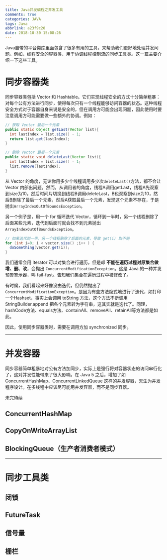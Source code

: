 ```yaml
---
title: Java并发编程之并发工具
comments: true
categories: JAVA
tags: Java
abbrlink: a23f9c20
date: 2018-10-30 15:08:26
---
```


Java自带的平台类库里面包含了很多有用的工具，来帮助我们更好地处理并发问题。例如，线程安全的容器类、用于协调线程控制流的同步工具类。这一篇主要介绍一下这些工具。

<!-- more -->

# 同步容器类

同步容器类包括 Vector 和 Hashtable。它们实现线程安全的方式十分简单粗暴：对每个公有方法进行同步，使得每次只有一个线程能够访问容器的状态。这种线程安全方式对于容器自身来说是安全的，但在调用方可能会出现问题，因此使用时要注意调用方可能需要做一些额外的协调。例如：

```java
// 获取 Vector 最后一个元素
public static Object getLast(Vector list){
  int lastIndex = list.size() - 1;
  return list.get(lastIndex);
}

// 删除 Vector 最后一个元素
public static void deleteLast(Vector list){
  int lastIndex = list.size() - 1;
  list.remove(lastIndex);
}
```

从 Vector 的角度，无论你用多少个线程调用多少次`deleteLast()`方法，都不会让 Vector 内部出问题。然而，从调用者的角度，线程A调用getLast，线程A先观察到size为10，然后时间片切换到线程B调用deleteLast，B也观察到size为10，然后B删除了最后一个元素，然后A获取最后一个元素，发现这个元素不存在，于是抛出`ArrayIndexOutOfBoundsException`。

另一个例子是，用一个 for 循环迭代 Vector，循环到一半时，另一个线程删除了后面某些元素，迭代到后面时就会找不到元素抛出`ArrayIndexOutOfBoundsException`。

```java
// 如果迭代到一半，另一个线程删除了后面的元素，导致 get(i) 取不到
for (int i=0; i < vector.size() ;i++ ) {
  doSomething(vector.get(i));
}
```

我们通常会用 Iterator 可以对集合进行遍历，但是却 **不能在遍历过程对原集合做增、删、改**，会抛出 `ConcurrentModificationException`。这是 Java 的一种并发预警警示器，叫 fail-fast。告知我们集合在遍历过程中被修改了。

有时候，我们看起来好像没由迭代，但仍然抛出了`ConcurrentModificationException`。是因为有些方法隐式地进行了迭代，如打印一个Hashset，事实上会调用 toString 方法，这个方法不断调用 StringBuilder.append 把各个元素转为字符串，这其实就是迭代了。同理，hashCode方法、equals方法、containAll、removeAll、retainAll等方法都是如此。

因此，使用同步容器类时，需要在调用方加 synchronized 同步。

---

# 并发容器

同步容器简单粗暴地对公有方法加同步，实际上是强行将对容器状态的访问串行化了，这对并发性能带来了很大影响。在 Java 5 之后，增加了如 ConcurrentHashMap、ConcurrentLinkedQueue 这样的并发容器，天生为并发程序设计。在多线程中应该尽可能用并发容器，而不是同步容器。


未完待续

## ConcurrentHashMap

## CopyOnWriteArrayList

## BlockingQueue（生产者消费者模式）

---

# 同步工具类

## 闭锁

## FutureTask

## 信号量

## 栅栏
